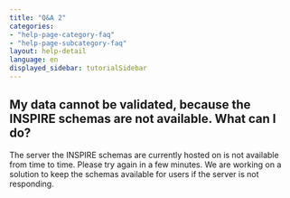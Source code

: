 ```yaml
---
title: "Q&A 2"
categories:
- "help-page-category-faq"
- "help-page-subcategory-faq"
layout: help-detail
language: en
displayed_sidebar: tutorialSidebar
---
```


<h2>My data cannot be validated, because the INSPIRE schemas are not available. What can I do?</h2>

The server the INSPIRE schemas are currently hosted on is not available from time to time. Please try again in a few minutes. We are working on a solution to keep the schemas available for users if the server is not responding.
